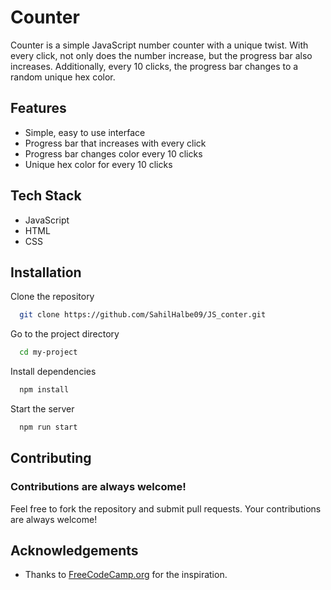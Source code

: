 
# Counter

Counter is a simple JavaScript number counter with a unique twist. With every click, not only does the number increase, but the progress bar also increases. Additionally, every 10 clicks, the progress bar changes to a random unique hex color.




## Features

- Simple, easy to use interface
- Progress bar that increases with every click
- Progress bar changes color every 10 clicks
- Unique hex color for every 10 clicks


## Tech Stack

- JavaScript
- HTML
- CSS


## Installation

Clone the repository

```bash
  git clone https://github.com/SahilHalbe09/JS_conter.git
```

Go to the project directory

```bash
  cd my-project
```

Install dependencies

```bash
  npm install
```

Start the server

```bash
  npm run start
```


## Contributing

### Contributions are always welcome!

Feel free to fork the repository and submit pull requests. Your contributions are always welcome!


## Acknowledgements

 - Thanks to [FreeCodeCamp.org](https://twitter.com/freeCodeCamp) for the inspiration.

